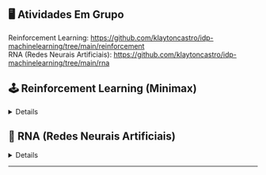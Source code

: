 ## 🖥 Atividades Em Grupo

Reinforcement Learning: https://github.com/klaytoncastro/idp-machinelearning/tree/main/reinforcement  
RNA (Redes Neurais Artificiais): https://github.com/klaytoncastro/idp-machinelearning/tree/main/rna  

## 🕹️ Reinforcement Learning (Minimax)

<details>
Este projeto implementa o clássico jogo da velha utilizando o algoritmo **Minimax** para criar uma inteligência artificial (IA) capaz de jogar contra um humano. A aplicação foi desenvolvida como parte do trabalho do **Grupo 2** no estudo de algoritmos de busca em jogos.

---

## 📚 Descrição do Projeto

A aplicação apresenta:
1. **Tabuleiro do Jogo da Velha** em um layout baseado em texto.
2. Um sistema para o jogador humano escolher entre os símbolos `X` e `O`.
3. O uso do algoritmo **Minimax** para calcular o melhor movimento para a IA.
4. Uma mecânica de sorteio para definir quem começa o jogo.

O objetivo principal é demonstrar o funcionamento do **Minimax**, um algoritmo amplamente utilizado em jogos de tabuleiro para determinar a jogada ótima.

---

## 🔧 Estrutura do Código

### Funções Principais
- **`check_winner(board)`**: Verifica se há um vencedor no jogo.
- **`is_board_full(board)`**: Determina se o tabuleiro está completamente preenchido (empate).
- **`minimax(board, is_maximizing, player)`**: Implementação do algoritmo Minimax para explorar todas as possibilidades de jogadas e escolher a melhor.
- **`best_move(board, player)`**: Calcula o melhor movimento da IA com base no Minimax.
- **`print_board(board)`**: Exibe o estado atual do tabuleiro.
- **`play_game()`**: Controla o fluxo principal do jogo, alternando entre o humano e a IA.
- **`human_turn(board, player)`**: Permite que o humano faça uma jogada.
- **`ai_turn(board, ai, player)`**: Executa a jogada da IA.
- **`check_game_over(board)`**: Verifica se o jogo terminou (vitória ou empate).

---

## 🧠 Como o Algoritmo Minimax Funciona

O **Minimax** avalia todas as jogadas possíveis no tabuleiro e atribui um valor a cada cenário:
- **Vitória do oponente**: Retorna `-1`.
- **Vitória da IA**: Retorna `1`.
- **Empate**: Retorna `0`.

A IA maximiza suas chances de vencer enquanto minimiza as chances do oponente. Este processo envolve chamadas recursivas para avaliar todos os cenários possíveis até o final do jogo.

### Exemplo de Execução do Minimax
1. O tabuleiro atual é avaliado.
2. A IA simula todas as jogadas possíveis.
3. Cada resultado é ponderado para encontrar a jogada ótima.

---

## 🚀 Grupo do Trabalho

- Mariana
- Fábio
- Sara
- Arthur
- Felipe Barroso **(Eu)**
- Igor
- Eduardo
- Pedro Calil

</details>

## 🧠 RNA (Redes Neurais Artificiais)

<details>

# Projeto de Redes Neurais Artificiais (RNA)

Este projeto aborda a implementação e o uso de Redes Neurais Artificiais (RNA) para resolver problemas específicos utilizando frameworks como **TensorFlow** ou **PyTorch**. O trabalho foi desenvolvido como parte das atividades práticas do curso de Machine Learning.

## Estrutura do Repositório

- **`Grupo1_RNA.ipynb`**: Notebook principal contendo o código para implementação das Redes Neurais Artificiais.
- **`dataset.csv`** (exemplo): Conjunto de dados utilizado para treinar e avaliar as RNAs. 

## Objetivo

O objetivo principal deste projeto foi:
- Implementar Redes Neurais Artificiais para um problema específico.
- Treinar e avaliar a performance do modelo utilizando métricas apropriadas.
- Explorar diferentes arquiteturas de redes neurais para observar o impacto em sua performance.

## Etapas do Projeto

### 1. Carregamento e Preparação dos Dados
- **Leitura dos Dados**:
  - Os dados foram carregados de um arquivo CSV e analisados.
- **Pré-processamento**:
  - Normalização dos dados para garantir que todas as variáveis estivessem na mesma escala.
  - Divisão do dataset em conjuntos de treino e teste.

### 2. Implementação do Modelo RNA
- **Biblioteca Utilizada**: TensorFlow ou PyTorch.
- **Arquitetura da Rede**:
  - Camadas densamente conectadas (Dense Layers).
  - Funções de ativação utilizadas: `ReLU`, `Sigmoid`, ou outras dependendo do problema.
  - Otimizador: Adam ou SGD (Stochastic Gradient Descent).
  - Função de perda: CrossEntropy (para classificação) ou MSE (para regressão).

### 3. Treinamento e Avaliação
- **Treinamento**:
  - Configurado para rodar por um número definido de épocas.
  - Monitoramento de métricas como acurácia, perda (loss) e validação.
- **Avaliação**:
  - Métricas calculadas no conjunto de teste, como Acurácia, Precision, Recall, F1-Score.
  - Gráficos de perda e acurácia foram gerados para avaliar o desempenho.

### 4. Resultados e Análise
- **Desempenho da Rede**:
  - A rede neural conseguiu aprender padrões significativos nos dados.
  - Resultados foram comparados com abordagens tradicionais (como regressão logística ou árvores de decisão).
- **Visualizações**:
  - Gráficos de convergência (loss/accuracy).
  - Comparação entre valores reais e previstos.

### 5. Conclusões
- **Conclusões Gerais**:
  - O modelo apresentou bom desempenho para a tarefa proposta.
  - Redes neurais foram capazes de capturar padrões complexos que algoritmos tradicionais não conseguiram.
- **Limitações**:
  - O tempo de treinamento foi elevado devido ao tamanho do dataset e à complexidade da rede.
  - Testes adicionais poderiam ser realizados com arquiteturas mais avançadas, como Redes Convolucionais (CNNs) ou Redes Recorrentes (RNNs).

## Ferramentas Utilizadas

- **Linguagens/Bibliotecas**:
  - Python
  - TensorFlow ou PyTorch
  - pandas, numpy
  - matplotlib, seaborn
- **Ambiente de Desenvolvimento**:
  - Jupyter Notebook
 
## Grupo
- Fábio
- Sara
- Arthur
- Felipe Barroso
- Lucas Narita

</details>

---
